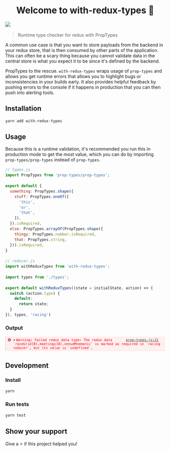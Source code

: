 <h1 align="center">Welcome to with-redux-types 👋</h1>
<p>
  <img src="https://img.shields.io/badge/version-1.0.0-blue.svg?cacheSeconds=2592000" />
</p>

> Runtime type checker for redux with PropTypes

A common use case is that you want to store payloads from the backend in your redux store, that is then consumed by other parts of the application. This can often be a scary thing because you cannot validate data in the central store is what you expect it to be since it's defined by the backend.

PropTypes to the rescue. `with-redux-types` wraps usage of `prop-types` and allows you get runtime errors that allows you to highlight bugs or inconsistencies in your builds early. It also provides helpful feedback by pushing errors to the console if it happens in production that you can then push into alerting tools.

## Installation

```sh
yarn add with-redux-types
```

## Usage

Because this is a runtime validation, it's recommended you run this in production mode to get the most value, which you can do by importing `prop-types/prop-types` instead of `prop-types`.

```js
// types.js
import PropTypes from 'prop-types/prop-types';

export default {
  something: PropTypes.shape({
    stuff: PropTypes.oneOf([
      'this',
      'or',
      'that',
    ]),
  }).isRequired,
  else: PropTypes.arrayOf(PropTypes.shape({
    thingy: PropTypes.number.isRequired,
    that: PropTypes.string,
  })).isRequired,
}

// reducer.js
import withReduxTypes from 'with-redux-types';

import types from './types';

export default withReduxTypes((state = initialState, action) => {
  switch (action.type) {
    default:
      return state;
  }
}), types, 'racing')
```

### Output

![Sample error message](./error-message.png)

## Development

### Install

```sh
yarn
```

### Run tests

```sh
yarn test
```

## Show your support

Give a ⭐️ if this project helped you!
